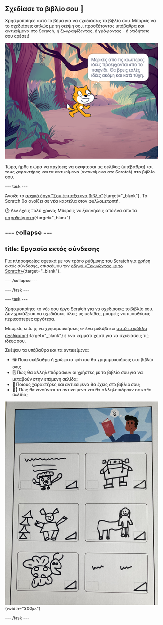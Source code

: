 ## Σχεδίασε το βιβλίο σου 📔

Χρησιμοποίησε αυτό το βήμα για να σχεδιάσεις το βιβλίο σου. Μπορείς να το σχεδιάσεις απλώς με τη σκέψη σου, προσθέτοντας υπόβαθρα και αντικείμενα στο Scratch, ή ζωγραφίζοντας, ή γράφοντας - ή οτιδήποτε σου αρέσει!

![Η Σκηνή δείχνει ένα αντικείμενο να σκέφτεται, "Μερικές από τις καλύτερες ιδέες προέρχονται από το παιχνίδι. Θα βρεις καλές ιδέες ακόμη και κατά τύχη."](images/best-ideas.png)

Τώρα, ήρθε η ώρα να αρχίσεις να σκέφτεσαι τις σελίδες (υπόβαθρα) και τους χαρακτήρες και τα αντικείμενα (αντικείμενα στο Scratch) στο βιβλίο σου.

--- task ---

Άνοιξε το [αρχικό έργο "Σου έφτιαξα ένα βιβλίο"](https://scratch.mit.edu/projects/582223042/editor){:target="_blank"}. Το Scratch θα ανοίξει σε νέα καρτέλα στον φυλλομετρητή.

⏱️ Δεν έχεις πολύ χρόνο; Μπορείς να ξεκινήσεις από ένα από τα [παραδείγματα](https://scratch.mit.edu/studios/29082370){:target="_blank"}.

--- collapse ---
---
title: Εργασία εκτός σύνδεσης
---

Για πληροφορίες σχετικά με τον τρόπο ρύθμισης του Scratch για χρήση εκτός σύνδεσης, επισκέψου τον [οδηγό «Ξεκινώντας με το Scratch»](https://projects.raspberrypi.org/el-GR/projects/getting-started-scratch){:target="_blank"}.

--- /collapse ---

--- /task ---

--- task ---

Χρησιμοποίησε το νέο σου έργο Scratch για να σχεδιάσεις το βιβλίο σου. Δεν χρειάζεται να σχεδιάσεις όλες τις σελίδες, μπορείς να προσθέσεις περισσότερες αργότερα.

Μπορείς επίσης να χρησιμοποιήσεις ✏️ ένα μολύβι και [αυτό το φύλλο σχεδίασης](resources/i-made-a-book-worksheet.pdf){:target="_blank"} ή ένα κομμάτι χαρτί για να σχεδιάσεις τις ιδέες σου.

Σκέψου τα υπόβαθρα και τα αντικείμενα:
- 🖼️ Ποια υπόβαθρα ή χρώματα φόντου θα χρησιμοποιήσεις στο βιβλίο σου;
- 🗒️ Πώς θα αλληλεπιδράσουν οι χρήστες με το βιβλίο σου για να μεταβούν στην επόμενη σελίδα;
- 🦁 Ποιους χαρακτήρες και αντικείμενα θα έχεις στο βιβλίο σου;
- 🏃‍♀️ Πώς θα κινούνται τα αντικείμενα και θα αλληλεπιδρούν σε κάθε σελίδα;

![Ένα παράδειγμα του φύλλου σχεδίασης με δυνατότητα λήψης που μπορεί να συμπληρωθεί από ένα παιδί. Σχέδια ζωγραφικής με το χέρι γεμίζουν τα έξι ορθογώνια της σελίδας.](images/design-example.jpg){:width="300px"}

--- /task ---
